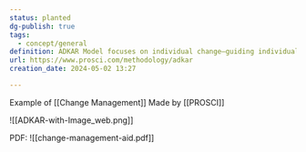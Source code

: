 ```yaml
---
status: planted
dg-publish: true
tags:
  - concept/general
definition: ADKAR Model focuses on individual change—guiding individuals through a particular change and addressing any roadblocks or barrier points along the way.
url: https://www.prosci.com/methodology/adkar
creation_date: 2024-05-02 13:27

---
```

Example of [[Change Management]]
Made by [[PROSCI]]

![[ADKAR-with-Image_web.png]]


PDF:
![[change-management-aid.pdf]]